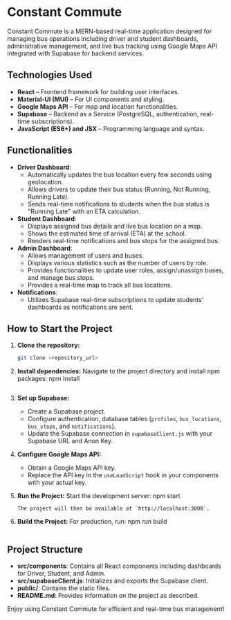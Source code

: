 # Constant Commute

Constant Commute is a MERN-based real-time application designed for managing bus operations including driver and student dashboards, administrative management, and live bus tracking using Google Maps API integrated with Supabase for backend services.

## Technologies Used
- **React** – Frontend framework for building user interfaces.
- **Material-UI (MUI)** – For UI components and styling.
- **Google Maps API** – For map and location functionalities.
- **Supabase** – Backend as a Service (PostgreSQL, authentication, real-time subscriptions).
- **JavaScript (ES6+) and JSX** – Programming language and syntax.

## Functionalities
- **Driver Dashboard**:  
  - Automatically updates the bus location every few seconds using geolocation.
  - Allows drivers to update their bus status (Running, Not Running, Running Late).
  - Sends real-time notifications to students when the bus status is "Running Late" with an ETA calculation.
- **Student Dashboard**:  
  - Displays assigned bus details and live bus location on a map.
  - Shows the estimated time of arrival (ETA) at the school.
  - Renders real-time notifications and bus stops for the assigned bus.
- **Admin Dashboard**:  
  - Allows management of users and buses.
  - Displays various statistics such as the number of users by role.
  - Provides functionalities to update user roles, assign/unassign buses, and manage bus stops.
  - Provides a real-time map to track all bus locations.
- **Notifications**:  
  - Utilizes Supabase real-time subscriptions to update students’ dashboards as notifications are sent.

## How to Start the Project

1. **Clone the repository:**
   ```bash
   git clone <repository_url>
   ```

2. **Install dependencies:**
   Navigate to the project directory and install npm packages:
   npm install
   ```

3. **Set up Supabase:**
   - Create a Supabase project.
   - Configure authentication, database tables (`profiles`, `bus_locations`, `bus_stops`, and `notifications`).
   - Update the Supabase connection in `supabaseClient.js` with your Supabase URL and Anon Key.

4. **Configure Google Maps API:**
   - Obtain a Google Maps API key.
   - Replace the API key in the `useLoadScript` hook in your components with your actual key.

5. **Run the Project:**
   Start the development server:
   npm start
   ```
   The project will then be available at `http://localhost:3000`.

6. **Build the Project:**
   For production, run:
   npm run build
   ```

## Project Structure
- **src/components**: Contains all React components including dashboards for Driver, Student, and Admin.
- **src/supabaseClient.js**: Initializes and exports the Supabase client.
- **public/**: Contains the static files.
- **README.md**: Provides information on the project as described.

Enjoy using Constant Commute for efficient and real-time bus management!
